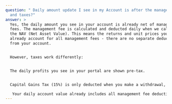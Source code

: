 ```yaml
---
question: " Daily amount update I see in my Account is after the management fee
  and taxes?"
answer: >
  Yes, the daily amount you see in your account is already net of management
  fees. The management fee is calculated and deducted daily when we calculate
  the NAV (Net Asset Value). This means the returns and unit prices you see
  already account for all management fees - there are no separate deductions
  from your account.


  However, taxes work differently:


  The daily profits you see in your portal are shown pre-tax.


  Capital Gains Tax (15%) is only deducted when you make a withdrawal, and only on the profit portion of that withdrawal

   Your daily account value already includes all management fee deductions, but taxes (CGT and Zakat) are handled separately when applicable.
---
```

